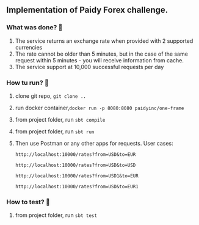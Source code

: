 ## Implementation of Paidy Forex challenge.

### What was done? 👀️

1. The service returns an exchange rate when provided with 2 supported currencies
2. The rate cannot be older than 5 minutes, but in the case of the same request within 5 minutes - you will receive information from cache.
3. The service support at 10,000 successful requests per day


### How tu run? 🚀️

1. clone git repo, `git clone ..`
2. run docker container,`docker run -p 8080:8080 paidyinc/one-frame`
3. from project folder, run `sbt compile`
4. from project folder, run `sbt run`
5. Then use Postman or any other apps for requests.
   User cases:

   `http://localhost:10000/rates?from=USD&to=EUR`

   `http://localhost:10000/rates?from=USD&to=USD`

   `http://localhost:10000/rates?from=USD1&to=EUR`

   `http://localhost:10000/rates?from=USD&to=EUR1`

### How to test? 🎉️

1. from project folder, run `sbt test`
   